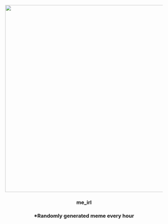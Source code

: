 <p align="center">
        <img src="https://i.redd.it/0ppi8o59smz81.jpg" width="600" height="600">
        </p>
        <h3 align="center">me_irl</h3>
        <h3 align="center">*Randomly generated meme every hour</h3>
    